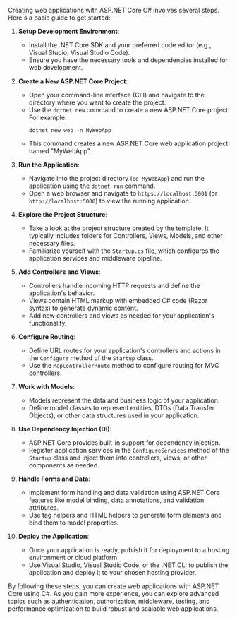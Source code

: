 
Creating web applications with ASP.NET Core C# involves several steps. Here's a basic guide to get started:

1. **Setup Development Environment**:
   - Install the .NET Core SDK and your preferred code editor (e.g., Visual Studio, Visual Studio Code).
   - Ensure you have the necessary tools and dependencies installed for web development.

2. **Create a New ASP.NET Core Project**:
   - Open your command-line interface (CLI) and navigate to the directory where you want to create the project.
   - Use the `dotnet new` command to create a new ASP.NET Core project. For example:
     ```
     dotnet new web -n MyWebApp
     ```
   - This command creates a new ASP.NET Core web application project named "MyWebApp".

3. **Run the Application**:
   - Navigate into the project directory (`cd MyWebApp`) and run the application using the `dotnet run` command.
   - Open a web browser and navigate to `https://localhost:5001` (or `http://localhost:5000`) to view the running application.

4. **Explore the Project Structure**:
   - Take a look at the project structure created by the template. It typically includes folders for Controllers, Views, Models, and other necessary files.
   - Familiarize yourself with the `Startup.cs` file, which configures the application services and middleware pipeline.

5. **Add Controllers and Views**:
   - Controllers handle incoming HTTP requests and define the application's behavior.
   - Views contain HTML markup with embedded C# code (Razor syntax) to generate dynamic content.
   - Add new controllers and views as needed for your application's functionality.

6. **Configure Routing**:
   - Define URL routes for your application's controllers and actions in the `Configure` method of the `Startup` class.
   - Use the `MapControllerRoute` method to configure routing for MVC controllers.

7. **Work with Models**:
   - Models represent the data and business logic of your application.
   - Define model classes to represent entities, DTOs (Data Transfer Objects), or other data structures used in your application.

8. **Use Dependency Injection (DI)**:
   - ASP.NET Core provides built-in support for dependency injection.
   - Register application services in the `ConfigureServices` method of the `Startup` class and inject them into controllers, views, or other components as needed.

9. **Handle Forms and Data**:
   - Implement form handling and data validation using ASP.NET Core features like model binding, data annotations, and validation attributes.
   - Use tag helpers and HTML helpers to generate form elements and bind them to model properties.

10. **Deploy the Application**:
    - Once your application is ready, publish it for deployment to a hosting environment or cloud platform.
    - Use Visual Studio, Visual Studio Code, or the .NET CLI to publish the application and deploy it to your chosen hosting provider.

By following these steps, you can create web applications with ASP.NET Core using C#. As you gain more experience, you can explore advanced topics such as authentication, authorization, middleware, testing, and performance optimization to build robust and scalable web applications.
